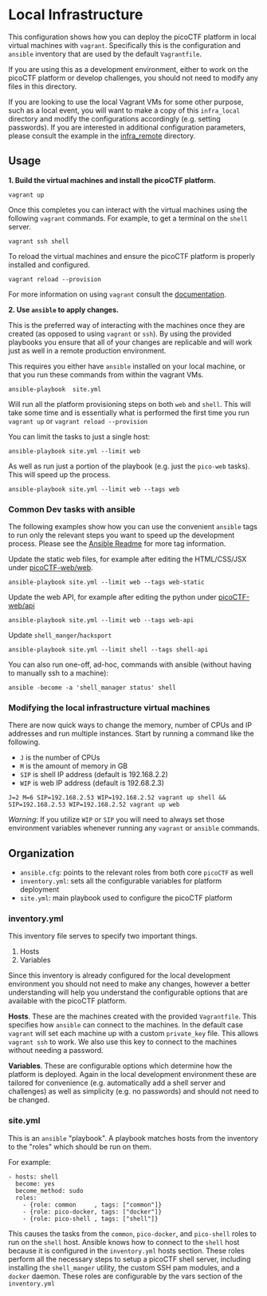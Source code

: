 # Local Infrastructure

This configuration shows how you can deploy the picoCTF platform in local
virtual machines with `vagrant`. Specifically this is the configuration and
`ansible` inventory that are used by the default `Vagrantfile`.

If you are using this as a development environment, either to work on the
picoCTF platform or develop challenges, you should not need to modify any files
in this directory.

If you are looking to use the local Vagrant VMs for some other purpose, such as
a local event, you will want to make a copy of this `infra_local` directory and
modify the configurations accordingly (e.g. setting passwords). If you are
interested in additional configuration parameters, please consult the example in
the [infra_remote][ir] directory.

[ir]:../infra_remote

## Usage

**1. Build the virtual machines and install the picoCTF platform.**

```
vagrant up
```

Once this completes you can interact with the virtual machines using the
following `vagrant` commands. For example, to get a terminal on the `shell`
server.

```
vagrant ssh shell
```

To reload the virtual machines and ensure the picoCTF platform is properly
installed and configured.

```
vagrant reload --provision
```

For more information on using `vagrant` consult the [documentation][vd].

[vd]:../docs/vagrant.md

**2. Use `ansible` to apply changes.**

This is the preferred way of interacting with the machines once they are created
(as opposed to using `vagrant` or `ssh`). By using the provided playbooks you
ensure that all of your changes are replicable and will work just as well in
a remote production environment.

This requires you either have `ansible` installed on your local machine, or that
you run these commands from within the vagrant VMs. 

```
ansible-playbook  site.yml
```

Will run all the platform provisioning steps on both `web` and `shell`. This
will take some time and is essentially what is performed the first time you run
`vagrant up` or `vagrant reload --provision`

You can limit the tasks to just a single host:

```
ansible-playbook site.yml --limit web
```

As well as run just a portion of the playbook (e.g. just the `pico-web` tasks).
This will speed up the process.

```
ansible-playbook site.yml --limit web --tags web
```

### Common Dev tasks with ansible

The following examples show how you can use the convenient `ansible` tags to run
only the relevant steps you want to speed up the development process. Please see
the [Ansible Readme](../ansible/README.md) for more tag information.

Update the static web files, for example after editing the HTML/CSS/JSX under
[picoCTF-web/web][web].

```
ansible-playbook site.yml --limit web --tags web-static
```

Update the web API, for example after editing the python under
[picoCTF-web/api][api]

```
ansible-playbook site.yml --limit web --tags web-api
```

Update `shell_manger`/`hacksport`

```
ansible-playbook site.yml --limit shell --tags shell-api
```

You can also run one-off, ad-hoc, commands with ansible (without having to
manually ssh to a machine):

```
ansible -become -a 'shell_manager status' shell
```

[web]:../picoCTF-web/web/
[api]:../picoCTF-web/api/

### Modifying the local infrastructure virtual machines

There are now quick ways to change the memory, number of CPUs and IP addresses
and run multiple instances. Start by running a command like the following.

- `J` is the number of CPUs
- `M` is the amount of memory in GB
- `SIP` is shell IP address (default is 192.168.2.2)
- `WIP` is web IP address (default is 192.68.2.3)

```
J=2 M=6 SIP=192.168.2.53 WIP=192.168.2.52 vagrant up shell && SIP=192.168.2.53 WIP=192.168.2.52 vagrant up web
```

*Warning*: If you utilize `WIP` or `SIP` you will need to always set those
environment variables whenever running any `vagrant` or `ansible` commands.

## Organization

- `ansible.cfg`: points to the relevant roles from both core `picoCTF` as well
- `inventory.yml`: sets all the configurable variables for platform deployment
- `site.yml`: main playbook used to configure the picoCTF platform

### inventory.yml

This inventory file serves to specify two important things.

1. Hosts
2. Variables

Since this inventory is already configured for the local development environment
you should not need to make any changes, however a better understanding will
help you understand the configurable options that are available with the picoCTF
platform.

**Hosts**. These are the machines created with the provided `Vagrantfile`. This
specifies how `ansible` can connect to the machines. In the default case
`vagrant` will set each machine up with a custom `private_key` file. This allows
`vagrant ssh` to work. We also use this key to connect to the machines without
needing a password.

**Variables**. These are configurable options which determine how the platform
is deployed. Again in the local development environment these are tailored for
convenience (e.g. automatically add a shell server and challenges) as well as
simplicity (e.g. no passwords) and should not need to be changed.

### site.yml

This is an `ansible` "playbook". A playbook  matches hosts from the inventory to
the "roles" which should be run on them.

For example:

```
- hosts: shell
  become: yes
  become_method: sudo
  roles:
    - {role: common     , tags: ["common"]}
    - {role: pico-docker, tags: ["docker"]}
    - {role: pico-shell , tags: ["shell"]}
```

This causes the tasks from the `common`, `pico-docker`, and `pico-shell` roles
to run on the `shell` host. Ansible knows how to connect to the `shell` host
because it is configured in the `inventory.yml` hosts section. These roles
perform all the necessary steps to setup a picoCTF shell server, including
installing the `shell_manger` utility, the custom SSH pam modules, and
a `docker` daemon. These roles are configurable by the vars section of the
`inventory.yml`
